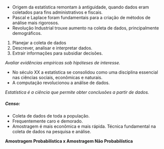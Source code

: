 - Origem da estatística remontam à antiguidade, quando dados eram coletados para fins administrativos e fiscais.
- Pascal e Laplace foram fundamentais para a criação de métodos de análise mais rigorosos. 
- Revolução Industrial trouxe aumento na coleta de dados, principalmente demográficos. 

1. Planejar a coleta de dados
2. Descrever, analisar e interpretar dados.
3. Extrair informações para subsidiar decisões.

_Avaliar evidências empíricas sob hipóteses de interesse._

- No século XX a estatística se consolidou como uma disciplina essencial nas ciências sociais, econômicas e naturais.
- A computação revolucionou a análise de dados.

_Estatística é a ciência que permite obter conclusões a partir de dados._

##### Censo:
- Coleta de dados de toda a população.
- Frequentemente caro e demorado.
- Amostragem é mais econômica e mais rápida. Técnica fundamental na coleta de dados na pesquisa e análise.

**Amostragem Probabilística x Amostragem Não Probabilística**

